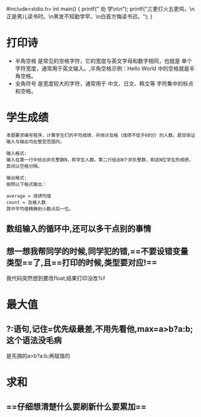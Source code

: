 #include<stdio.h>
int main()
{
    printf("    劝  学\n\n");
    printf("三更灯火五更鸡，\n正是男儿读书时。\n黑发不知勤学早，\n白首方悔读书迟。");
}
# 打印诗
- 半角空格 是常见的空格字符，它的宽度与英文字母和数字相同，也就是 单个字符宽度，通常用于英文输入。,半角空格示例：Hello World 中的空格就是半角空格。
- 全角符号 是宽度较大的字符，通常用于 中文、日文、韩文等 字符集中的标点和空格。
# 学生成绩
```
本题要求编写程序，计算学生们的平均成绩，并统计及格（成绩不低于60分）的人数。题目保证输入与输出均在整型范围内。

输入格式:
输入在第一行中给出非负整数N，即学生人数。第二行给出N个非负整数，即这N位学生的成绩，其间以空格分隔。 

输出格式:
按照以下格式输出：

average = 成绩均值
count = 及格人数
其中平均值精确到小数点后一位。 
```
## 数组输入的循环中,还可以多干点别的事情
## 想一想我帮同学的时候,同学犯的错,==不要设错变量类型==了,且==打印的时候,类型要对应!==
我代码突然想到要改float,结果打印没改%f
# 最大值
## ?:语句,记住=优先级最差,不用先看他,max=a>b?a:b;这个语法没毛病
是先搞的a>b?a:b;再赋值的
# 求和
## ==仔细想清楚什么要刷新什么要累加==